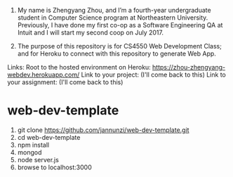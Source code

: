 1. My name is Zhengyang Zhou, and I’m a fourth-year undergraduate student in
   Computer Science program at Northeastern University. Previously, I have done
   my first co-op as a Software Engineering QA at Intuit and I will start my
   second coop on July 2017.

2. The purpose of this repository is for CS4550 Web Development Class; and for
   Heroku to connect with this repository to generate Web App.

Links:
Root to the hosted environment on Heroku: https://zhou-zhengyang-webdev.herokuapp.com/
Link to your project: (I'll come back to this)
Link to your assignment: (I'll come back to this)


# web-dev-template
1. git clone https://github.com/jannunzi/web-dev-template.git
1. cd web-dev-template
1. npm install
1. mongod
1. node server.js
1. browse to localhost:3000
